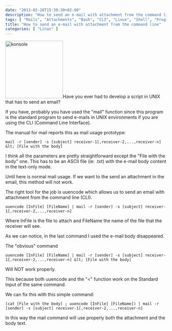 ```yaml
---
date: "2013-02-28T15:30:30+02:00"
description: "How to send an e-mail with attachment from the command line"
tags: [ "Mails", "Attachments", "Bash", "CLI", "Linux", "Shell", "Programming", "UNIX" ]
title: "How to send an e-mail with attachment from the command line"
categories: [ "Linux" ]
---
```

<img class="alignleft  wp-image-1092" alt="konsole" src="http://fabiolocati.com/wp-content/uploads/2013/01/konsole-300x300.png" width="180" height="180" />Have you ever had to develop a script in UNIX that has to send an email?

If you have, probably you have used the "mail" function since this program is the standard program to send e-mails in UNIX environments if you are using the CLI (Command Line Interface).

The manual for mail reports this as mail usage prototype:

    mail -r [sender] -s [subject] receiver-1[,receiver-2,...,receiver-n] &lt; [File with the body]

I think all the parameters are pretty straightforward except the "File with the body" one. This has to be an ASCII file (ie: .txt) with the e-mail body content in the text-only mode.

Until here is normal mail usage. If we want to the send an attachment in the email, this method will not work.

The right tool for the job is uuencode which allows us to send an email with attachment from the command line (CLI).

    uuencode [InFile] [FileName] | mail -r [sender] -s [subject] receiver-1[,receiver-2,...,receiver-n]

Where InFile is the file to attach and FileName the name of the file that the receiver will see.

As we can notice, in the last command I used the e-mail body disappeared.

The "obvious" command

    uuencode [InFile] [FileName] | mail -r [sender] -s [subject] receiver-1[,receiver-2,...,receiver-n] &lt; [File with the body]

Will NOT work properly.

This because both uuencode and the "&lt;" function work on the Standard Input of the same command.

We can fix this with this simple command:

    (cat [File with the body] ; uuencode [InFile] [FileName]) | mail -r [sender] -s [subject] receiver-1[,receiver-2,...,receiver-n]

In this way the mail command will use properly both the attachment and the body text.

